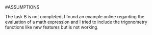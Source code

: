#ASSUMPTIONS

The task B is not completed, I found an example online regarding the evaluation of a math expression and I tried to include the trigonometry functions like new features but is not working.
